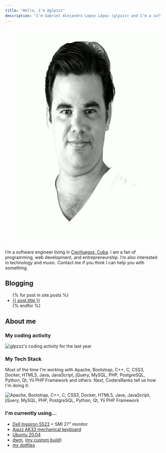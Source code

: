```yaml
---
title: "Hello, I'm @glpzzz"
description: "I'm Gabriel Alejandro López López (glpzzz) and I'm a software engineer. Working at @daxslab and always looking for new business opportunities. Bootstrap, C++, C, CSS3, Docker, HTML5, Java, JavaScript, jQuery, MySQL, PHP, PostgreSQL, Python, Qt, Yii PHP Framework and more. Let me know if I can help you!"
---
```


<img class="glpzzz" src="/glpzzz.jpg" title="Picture of Gabriel Alejandro López López (glpzzz)" width="699" height="699" />

I’m a software engineer living in [Cienfuegos, Cuba](https://www.openstreetmap.org/node/259846360). I am a fan of programming, web development, and entrepreneurship. I’m also interested in technology and music. Contact me if you think I can help you with something.

## Blogging

<ul>
    {% for post in site.posts %}
    <li>
        <a href="{{ post.url }}">{{ post.title }}</a>
    </li>
    {% endfor %}
</ul>

## About me

### My coding activity
![glpzzz's coding activity for the last year](https://cr-ss-service.azurewebsites.net/api/ScreenShot?widget=activity&username=glpzzz&labels=true&branding=false)

### My Tech Stack

Most of the time I'm working with Apache, Bootstrap, C++, C, CSS3, Docker, HTML5, Java, JavaScript, jQuery, MySQL, PHP, PostgreSQL, Python, Qt, Yii PHP Framework and others. Next, CodersRanks tell us how I'm doing it:

![Apache, Bootstrap, C++, C, CSS3, Docker, HTML5, Java, JavaScript, jQuery, MySQL, PHP, PostgreSQL, Python, Qt, Yii PHP Framework](https://cr-skills-chart-widget.azurewebsites.net/api/api?username=glpzzz&branding=false)

### I'm currently using...

* [Dell Inspiron 5523](https://www.dell.com/yu/business/p/inspiron-15z-5523/pd) + SMI 27" monitor
* [Ajazz AK33 mechanical keyboard](http://www.a-jazz.com/en/h-pd-63.html)
* [Ubuntu 20.04](https://www.ubuntu.com)
* [dwm](https://dwm.suckless.org), ([my custom build](https://github.com/glpzzz/dwm))
* [my dotfiles](https://github.com/glpzzz/dotfiles)
